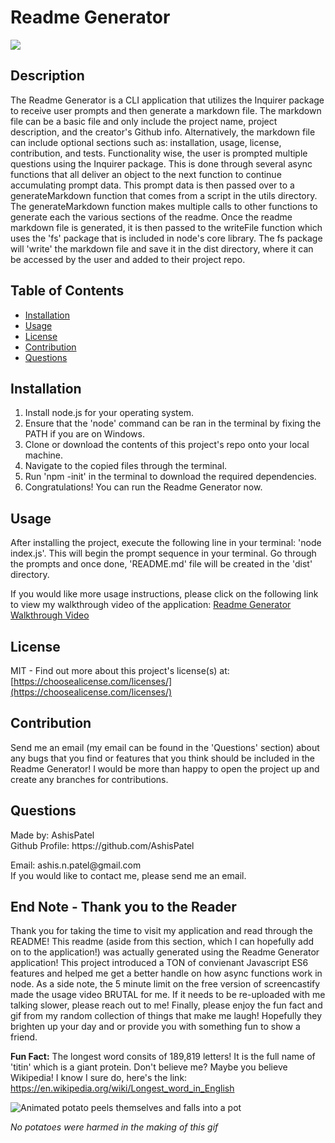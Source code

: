 <h1>Readme Generator</h1>
  <image src='https://img.shields.io/badge/license-MIT-green.svg' />
  <h2>Description</h2>
  
  The Readme Generator is a CLI application that utilizes the Inquirer package to receive user prompts and then generate a markdown file. The markdown file can be a basic file and only include the project name, project description, and the creator's Github info. Alternatively, the markdown file can include optional sections such as: installation, usage, license, contribution, and tests. Functionality wise, the user is prompted multiple questions using the Inquirer package. This is done through several async functions that all deliver an object to the next function to continue accumulating prompt data. This prompt data is then passed over to a generateMarkdown function that comes from a script in the utils directory. The generateMarkdown function makes multiple calls to other functions to generate each the various sections of the readme. Once the readme markdown file is generated, it is then passed to the writeFile function which uses the 'fs' package that is included in node's core library. The fs package will 'write' the markdown file and save it in the dist directory, where it can be accessed by the user and added to their project repo. 

  <h2>Table of Contents</h2>
 <ul>
  <li><a href="#installation">Installation</a></li>
    <li><a href="#usage">Usage</a></li>
    <li><a href="#license">License</a></li>
    <li><a href="#contribution">Contribution</a></li>
    
  <li><a href="#questions">Questions</a></li>
 </ul>

  <h2 id="installation">Installation</h2>
  <ol>
    <li>Install node.js for your operating system. </li> 
    <li>Ensure that the 'node' command can be ran in the terminal by fixing the PATH if you are on Windows. </li> 
    <li>Clone or download the contents of this project's repo onto your local machine.</li> 
    <li>Navigate to the copied files through the terminal.</li> 
    <li>Run 'npm -init' in the terminal to download the required dependencies.</li> 
    <li>Congratulations! You can run the Readme Generator now. </li> 
    
  </ol>
  

  <h2 id="usage">Usage</h2>
  <p>After installing the project, execute the following line in your terminal: 'node index.js'. This will begin the prompt sequence in your terminal. Go through the prompts and once done, 'README.md' file will be created in the 'dist' directory. </p>

  If you would like more usage instructions, please click on the following link to view my walkthrough video of the application: 
  [Readme Generator Walkthrough Video](https://drive.google.com/file/d/1ranfNy659v4C9Js7WjO5StcCnYzxoakQ/view) 
  
 
  
  <h2 id="license">License</h2>

  MIT - Find out more about this project's license(s) at: [https://choosealicense.com/licenses/](https://choosealicense.com/licenses/)

  <h2 id="contribution">Contribution</h2>
  <p>Send me an email (my email can be found in the 'Questions' section) about any bugs that you find or features that you think should be included in the Readme Generator! I would be more than happy to open the project up and create any branches for contributions. </p>
  
  
  

  <h2 id="questions">Questions</h2>
  
  <p> 
  Made by: AshisPatel<br />
  Github Profile: https://github.com/AshisPatel<br />
  </p>Email: ashis.n.patel@gmail.com<br />If you would like to contact me, please send me an email. 

  <h2>End Note - Thank you to the Reader</h2>

  Thank you for taking the time to visit my application and read through the README! This readme (aside from this section, which I can hopefully add on to the application!) was actually generated using the Readme Generator application! This project introduced a TON of convienant Javascript ES6 features and helped me get a better handle on how async functions work in node. As a side note, the 5 minute limit on the free version of screencastify made the usage video BRUTAL for me. If it needs to be re-uploaded with me talking slower, please reach out to me! Finally, please enjoy the fun fact and gif from my random collection of things that make me laugh! Hopefully they brighten up your day and or provide you with something fun to show a friend. 

  **Fun Fact:** The longest word consits of 189,819 letters! It is the full name of 'titin' which is a giant protein. Don't believe me? Maybe you believe Wikipedia! I know I sure do, here's the link: <a href="https://en.wikipedia.org/wiki/Longest_word_in_English">https://en.wikipedia.org/wiki/Longest_word_in_English</a><br />


  ![Animated potato peels themselves and falls into a pot](https://github.com/AshisPatel/Readme-Generator-Week-9-Challenge/blob/main/assets/videos/potato.gif)

   _No potatoes were harmed in the making of this gif_
  
